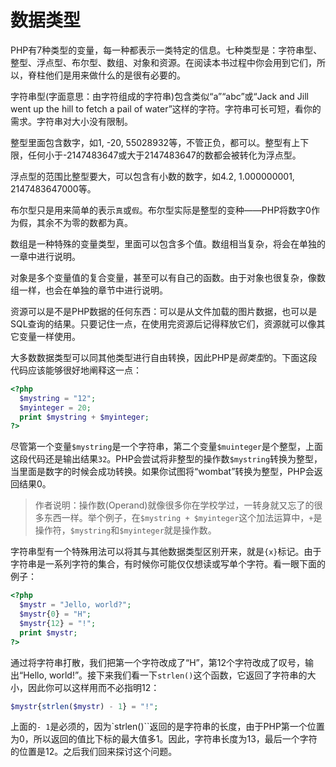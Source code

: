 # 数据类型

PHP有7种类型的变量，每一种都表示一类特定的信息。七种类型是：字符串型、整型、浮点型、布尔型、数组、对象和资源。在阅读本书过程中你会用到它们，所以，脊柱他们是用来做什么的是很有必要的。

字符串型(字面意思：由字符组成的字符串)包含类似“a”“abc”或“Jack and Jill went up the hill to fetch a pail of water”这样的字符。字符串可长可短，看你的需求。字符串对大小没有限制。

整型里面包含数字，如1, -20, 55028932等，不管正负，都可以。整型有上下限，任何小于-2147483647或大于2147483647的数都会被转化为浮点型。

浮点型的范围比整型要大，可以包含有小数的数字，如4.2, 1.000000001, 2147483647000等。

布尔型只是用来简单的表示`真`或`假`。布尔型实际是整型的变种——PHP将数字0作为假，其余不为零的数都为真。

数组是一种特殊的变量类型，里面可以包含多个值。数组相当复杂，将会在单独的一章中进行说明。

对象是多个变量值的复合变量，甚至可以有自己的函数。由于对象也很复杂，像数组一样，也会在单独的章节中进行说明。

资源可以是不是PHP数据的任何东西：可以是从文件加载的图片数据，也可以是SQL查询的结果。只要记住一点，在使用完资源后记得释放它们，资源就可以像其它变量一样使用。

大多数数据类型可以同其他类型进行自由转换，因此PHP是*弱类型*的。下面这段代码应该能够很好地阐释这一点：

```php
<?php
  $mystring = "12";
  $myinteger = 20;
  print $mystring + $myinteger;
?>
```

尽管第一个变量`$mystring`是一个字符串，第二个变量`$muinteger`是个整型，上面这段代码还是输出结果`32`。PHP会尝试将非整型的操作数`$mystring`转换为整型，当里面是数字的时候会成功转换。如果你试图将“wombat”转换为整型，PHP会返回结果0。

> 作者说明：操作数(Operand)就像很多你在学校学过，一转身就又忘了的很多东西一样。举个例子，在`$mystring + $myinteger`这个加法运算中，`+`是操作符，`$mystring`和`$myinteger`就是操作数。

字符串型有一个特殊用法可以将其与其他数据类型区别开来，就是`{x}`标记。由于字符串是一系列字符的集合，有时候你可能仅仅想读或写单个字符。看一眼下面的例子：

```php
<?php
  $mystr = "Jello, world?";
  $mystr{0} = "H";
  $mystr{12} = "!";
  print $mystr;
?>
```

通过将字符串打散，我们把第一个字符改成了“H”，第12个字符改成了叹号，输出“Hello, world!”。接下来我们看一下`strlen()`这个函数，它返回了字符串的大小，因此你可以这样用而不必指明12：

```php
$mystr{strlen($mystr) - 1} = "!";
```

上面的`- 1`是必须的，因为`strlen()``返回的是字符串的长度，由于PHP第一个位置为0，所以返回的值比下标的最大值多1。因此，字符串长度为13，最后一个字符的位置是12。之后我们回来探讨这个问题。

